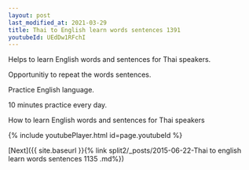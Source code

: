 ```yaml
---
layout: post
last_modified_at: 2021-03-29
title: Thai to English learn words sentences 1391 
youtubeId: UEdDw1RFchI
---
```

 
 
Helps to learn English words and sentences for Thai speakers.

Opportunitiy to repeat the words sentences. 

Practice English language. 
 
10 minutes practice every day. 
 
How to learn English words and sentences for Thai speakers 
 
{% include youtubePlayer.html id=page.youtubeId %}
 
 
[Next]({{ site.baseurl }}{% link  split2/_posts/2015-06-22-Thai to english learn words sentences 1135 .md%})
 
